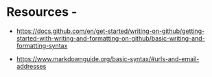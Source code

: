 # Resources -

* https://docs.github.com/en/get-started/writing-on-github/getting-started-with-writing-and-formatting-on-github/basic-writing-and-formatting-syntax
  

- https://www.markdownguide.org/basic-syntax/#urls-and-email-addresses
   
 
